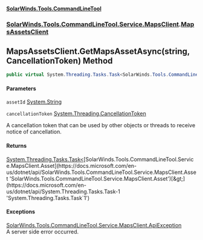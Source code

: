 #### [SolarWinds.Tools.CommandLineTool](index.md 'index')
### [SolarWinds.Tools.CommandLineTool.Service.MapsClient](index.md#SolarWinds.Tools.CommandLineTool.Service.MapsClient 'SolarWinds.Tools.CommandLineTool.Service.MapsClient').[MapsAssetsClient](MapsAssetsClient.md 'SolarWinds.Tools.CommandLineTool.Service.MapsClient.MapsAssetsClient')

## MapsAssetsClient.GetMapsAssetAsync(string, CancellationToken) Method

```csharp
public virtual System.Threading.Tasks.Task<SolarWinds.Tools.CommandLineTool.Service.MapsClient.Asset> GetMapsAssetAsync(string assetId, System.Threading.CancellationToken cancellationToken);
```
#### Parameters

<a name='SolarWinds.Tools.CommandLineTool.Service.MapsClient.MapsAssetsClient.GetMapsAssetAsync(string,System.Threading.CancellationToken).assetId'></a>

`assetId` [System.String](https://docs.microsoft.com/en-us/dotnet/api/System.String 'System.String')

<a name='SolarWinds.Tools.CommandLineTool.Service.MapsClient.MapsAssetsClient.GetMapsAssetAsync(string,System.Threading.CancellationToken).cancellationToken'></a>

`cancellationToken` [System.Threading.CancellationToken](https://docs.microsoft.com/en-us/dotnet/api/System.Threading.CancellationToken 'System.Threading.CancellationToken')

A cancellation token that can be used by other objects or threads to receive notice of cancellation.

#### Returns
[System.Threading.Tasks.Task&lt;](https://docs.microsoft.com/en-us/dotnet/api/System.Threading.Tasks.Task-1 'System.Threading.Tasks.Task`1')[SolarWinds.Tools.CommandLineTool.Service.MapsClient.Asset](https://docs.microsoft.com/en-us/dotnet/api/SolarWinds.Tools.CommandLineTool.Service.MapsClient.Asset 'SolarWinds.Tools.CommandLineTool.Service.MapsClient.Asset')[&gt;](https://docs.microsoft.com/en-us/dotnet/api/System.Threading.Tasks.Task-1 'System.Threading.Tasks.Task`1')

#### Exceptions

[SolarWinds.Tools.CommandLineTool.Service.MapsClient.ApiException](https://docs.microsoft.com/en-us/dotnet/api/SolarWinds.Tools.CommandLineTool.Service.MapsClient.ApiException 'SolarWinds.Tools.CommandLineTool.Service.MapsClient.ApiException')  
A server side error occurred.